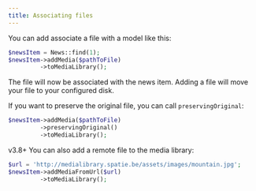 ```yaml
---
title: Associating files
---
```


You can add associate a file with a model like this:

```php
$newsItem = News::find(1);
$newsItem->addMedia($pathToFile)
         ->toMediaLibrary();
```

The file will now be associated with the news item. Adding a file will move your file to your configured disk.

If you want to preserve the original file, you can call `preservingOriginal`:

```php
$newsItem->addMedia($pathToFile)
         ->preservingOriginal()
         ->toMediaLibrary();
```

<span class="version">v3.8+</span> You can also add a remote file to the media library:

```php
$url = 'http://medialibrary.spatie.be/assets/images/mountain.jpg';
$newsItem->addMediaFromUrl($url)
         ->toMediaLibrary();
```
